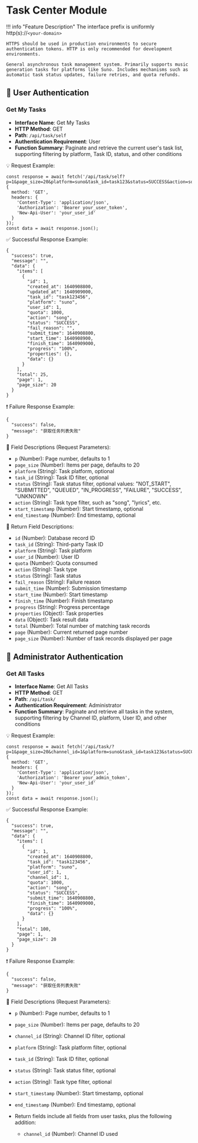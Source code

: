 # Task Center Module

!!! info "Feature Description"
    The interface prefix is uniformly http(s)://`<your-domain>`

    HTTPS should be used in production environments to secure authentication tokens. HTTP is only recommended for development environments.

    General asynchronous task management system. Primarily supports music generation tasks for platforms like Suno. Includes mechanisms such as automatic task status updates, failure retries, and quota refunds.

## 🔐 User Authentication

### Get My Tasks

- **Interface Name**: Get My Tasks
- **HTTP Method**: GET
- **Path**: `/api/task/self`
- **Authentication Requirement**: User
- **Function Summary**: Paginate and retrieve the current user's task list, supporting filtering by platform, Task ID, status, and other conditions

💡 Request Example:

```
const response = await fetch('/api/task/self?p=1&page_size=20&platform=suno&task_id=task123&status=SUCCESS&action=song&start_timestamp=1640908800&end_timestamp=1640995200', {  
  method: 'GET',  
  headers: {  
    'Content-Type': 'application/json',  
    'Authorization': 'Bearer your_user_token',
    'New-Api-User': 'your_user_id'
  }  
});  
const data = await response.json();
```

✅ Successful Response Example:

```
{  
  "success": true,  
  "message": "",  
  "data": {  
    "items": [  
      {  
        "id": 1,  
        "created_at": 1640908800,  
        "updated_at": 1640909000,  
        "task_id": "task123456",  
        "platform": "suno",  
        "user_id": 1,  
        "quota": 1000,  
        "action": "song",  
        "status": "SUCCESS",  
        "fail_reason": "",  
        "submit_time": 1640908800,  
        "start_time": 1640908900,  
        "finish_time": 1640909000,  
        "progress": "100%",  
        "properties": {},  
        "data": {}  
      }  
    ],  
    "total": 25,  
    "page": 1,  
    "page_size": 20  
  }  
}
```

❗ Failure Response Example:

```
{  
  "success": false,  
  "message": "获取任务列表失败"  
}
```

🧾 Field Descriptions (Request Parameters):

- `p` (Number): Page number, defaults to 1
- `page_size` (Number): Items per page, defaults to 20
- `platform` (String): Task platform, optional
- `task_id` (String): Task ID filter, optional
- `status` (String): Task status filter, optional values: "NOT_START", "SUBMITTED", "QUEUED", "IN_PROGRESS", "FAILURE", "SUCCESS", "UNKNOWN"
- `action` (String): Task type filter, such as "song", "lyrics", etc.
- `start_timestamp` (Number): Start timestamp, optional
- `end_timestamp` (Number): End timestamp, optional

🧾 Return Field Descriptions:

- `id` (Number): Database record ID
- `task_id` (String): Third-party Task ID
- `platform` (String): Task platform
- `user_id` (Number): User ID
- `quota` (Number): Quota consumed
- `action` (String): Task type
- `status` (String): Task status
- `fail_reason` (String): Failure reason
- `submit_time` (Number): Submission timestamp
- `start_time` (Number): Start timestamp
- `finish_time` (Number): Finish timestamp
- `progress` (String): Progress percentage
- `properties` (Object): Task properties
- `data` (Object): Task result data
- `total` (Number): Total number of matching task records
- `page` (Number): Current returned page number
- `page_size` (Number): Number of task records displayed per page

## 🔐 Administrator Authentication

### Get All Tasks

- **Interface Name**: Get All Tasks
- **HTTP Method**: GET
- **Path**: `/api/task/`
- **Authentication Requirement**: Administrator
- **Function Summary**: Paginate and retrieve all tasks in the system, supporting filtering by Channel ID, platform, User ID, and other conditions

💡 Request Example:

```
const response = await fetch('/api/task/?p=1&page_size=20&channel_id=1&platform=suno&task_id=task123&status=SUCCESS&action=song&start_timestamp=1640908800&end_timestamp=1640995200', {  
  method: 'GET',  
  headers: {  
    'Content-Type': 'application/json',  
    'Authorization': 'Bearer your_admin_token',
    'New-Api-User': 'your_user_id'
  }  
});  
const data = await response.json();
```

✅ Successful Response Example:

```
{  
  "success": true,  
  "message": "",  
  "data": {  
    "items": [  
      {  
        "id": 1,  
        "created_at": 1640908800,  
        "task_id": "task123456",  
        "platform": "suno",  
        "user_id": 1,  
        "channel_id": 1,  
        "quota": 1000,  
        "action": "song",  
        "status": "SUCCESS",  
        "submit_time": 1640908800,  
        "finish_time": 1640909000,  
        "progress": "100%",  
        "data": {}  
      }  
    ],  
    "total": 100,  
    "page": 1,  
    "page_size": 20  
  }  
}
```

❗ Failure Response Example:

```
{  
  "success": false,  
  "message": "获取任务列表失败"  
}
```

🧾 Field Descriptions (Request Parameters):

- `p` (Number): Page number, defaults to 1
- `page_size` (Number): Items per page, defaults to 20
- `channel_id` (String): Channel ID filter, optional
- `platform` (String): Task platform filter, optional
- `task_id` (String): Task ID filter, optional
- `status` (String): Task status filter, optional
- `action` (String): Task type filter, optional
- `start_timestamp` (Number): Start timestamp, optional
- `end_timestamp` (Number): End timestamp, optional
- Return fields include all fields from user tasks, plus the following addition:

    - `channel_id` (Number): Channel ID used